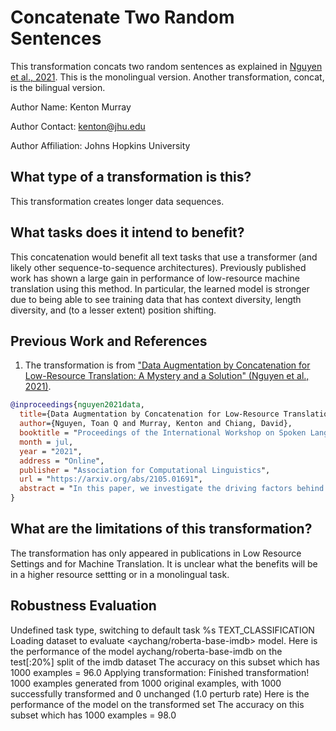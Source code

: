# Concatenate Two Random Sentences
This transformation concats two random sentences as explained in [Nguyen et al., 2021](https://arxiv.org/abs/2105.01691). This is the monolingual version. Another transformation, concat, is the bilingual version.

Author Name: Kenton Murray

Author Contact: kenton@jhu.edu

Author Affiliation: Johns Hopkins University

## What type of a transformation is this?
This transformation creates longer data sequences.

## What tasks does it intend to benefit?
This concatenation would benefit all text tasks that use a transformer (and likely other sequence-to-sequence architectures). Previously published work has shown a large gain in performance of low-resource machine translation using this method. In particular, the learned model is stronger due to being able to see training data that has context diversity, length diversity, and (to a lesser extent) position shifting.  

## Previous Work and References
1) The transformation is from ["Data Augmentation by Concatenation for Low-Resource Translation: A Mystery and a Solution" (Nguyen et al., 2021)](https://arxiv.org/abs/2105.01691). 
```bibtex
@inproceedings{nguyen2021data,
  title={Data Augmentation by Concatenation for Low-Resource Translation: A Mystery and a Solution},
  author={Nguyen, Toan Q and Murray, Kenton and Chiang, David},
  booktitle = "Proceedings of the International Workshop on Spoken Language Translation",
  month = jul,
  year = "2021",
  address = "Online",
  publisher = "Association for Computational Linguistics",
  url = "https://arxiv.org/abs/2105.01691",
  abstract = "In this paper, we investigate the driving factors behind concatenation, a simple but effective data augmentation method for low-resource neural machine translation. Our experiments suggest that discourse context is unlikely the cause for the improvement of about +1 BLEU across four language pairs. Instead, we demonstrate that the improvement comes from three other factors unrelated to discourse: context diversity, length diversity, and (to a lesser extent) position shifting.",
}
```

## What are the limitations of this transformation?
The transformation has only appeared in publications in Low Resource Settings and for Machine Translation. It is unclear what the benefits will be in a higher resource settting or in a monolingual task.

## Robustness Evaluation
Undefined task type, switching to default task %s TEXT_CLASSIFICATION
Loading <imdb> dataset to evaluate <aychang/roberta-base-imdb> model.
Here is the performance of the model aychang/roberta-base-imdb on the test[:20%] split of the imdb dataset
The accuracy on this subset which has 1000 examples = 96.0
Applying transformation:
Finished transformation! 1000 examples generated from 1000 original examples, with 1000 successfully transformed and 0 unchanged (1.0 perturb rate)
Here is the performance of the model on the transformed set
The accuracy on this subset which has 1000 examples = 98.0
